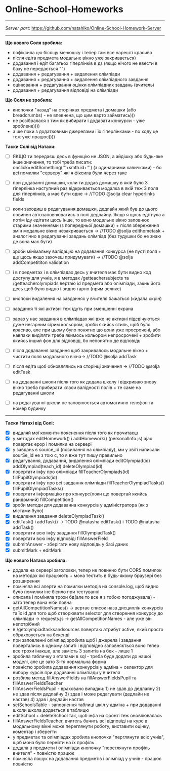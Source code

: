 # Online-School-Homeworks
---
*Server part:* https://github.com/natahiko/Online-School-Homework-Server

---

**Що нового Соля зробила:**
- пофіксила цю бісящу менюшку і тепер там все нарешті красиво
- після едіта предмета модальне вікно уже закривається)
- додавання і едіт багатьох гіперлінків в дз (якщо нічого не ввести в базу не передається "")
- додавання + редагування + видалення олімпіади
- додавання + редагування + видалення олімпіадного завдання
- оцінювання + редагування оцінки олімпіадних завдань (вчитель)
- додавання + редагування відповіді на олімпіади


**Що Соля не зробила:**
- кнопочки "назад" на сторінках предмета і домашки (або breadcrumbs) - не впевнена, що цим варто займатись)))
- не розібралася з тим як вибирати і додавати конкурси - уже зроблене))))
- а ще поки з додатковими джерелами і їх гіперлінками - по ходу це теж уже працює))))

**Таски Солі від Натахи:**
- [ ] ЯКЩО ти передаєш десь в функцію не JSON, а айдішку або будь-яке інше значення, то тобі треба писати: onclick=editSomething('"+smth.id+"') (з одинарними кавичками) - бо всі помилки "серверу" які я фіксила були через таке

- [ ] при додаванні домашки, коли ти додав домашку в якій було 3 гіперлінка наступний раз відкривається модалка в якій теж 3 поля для гіперлінків, а має бути одне -> //TODO @solja clear hyperlinks fields
- [ ] коли заходиш в редагування домашки, дедлайн який був до цього повинен автозаповнюватись в полі дедлайну. Якщо я щось едітнула а потім іду едітати щось інше, то воно модвльне вікно заповнює старими значеннями (з попередньої домашки) + після збереження змін модальне вікно незакривається -> //TODO @solja edithometask + аналогічно в редагуванні завдань олімпіад (без тудушки бо не знаю де вона має бути)
- [ ] зроби мінімальну валідацію на додавання конкурса (не пусті поля + ще щось якщо захочеш придумувати) -> //TODO @solja addCompetititon validation
- [ ] і в предметах і в олімпіадах десь у вчителя має бути видно код доступу для учнів, я в методах /getteachersubjects та /getteacherolympiads вертаю id предмета або олімпіади, закнь його десь щоб було видно і видно гарно (прям велике)

- [ ] кнопоки видалення на завданнях у вчителя бажаться (кидала скрін)
- [ ] завдання ті які активні теж їдуть при зменшенні екрана
- [ ] зараз у нас завдання в олімпіадах які вже не активні підсвічуються дуже негарним сірим кольором, зроби якийсь стиль, щоб було красиво, але при цьому було понятно що вони уже просрочені, або навпаки виділяти треба якимось кольором непросрочені + зробити якийсь інший фон для відповіді, бо непонятно де відповідь

- [ ] після додавання завдання щоб закривалось модальне вікно + чистити поля модального вікна-> //TODO @solja addTask
- [ ] після едіта щоб обновлялись на сторінці значення -> //TODO @solja editTask
- [ ] на додаванні школи після того як додала школу і відкриваю знову вікно треба прибирати класи валідності полів + те саме на редагуванні школи
- [ ] на редагуванні школи не заповнюється автоматично телефон та номер будинку

---

**Таски Натахі від Солі:**
- [x] видаляй мої коменти-пояснення після того як прочитаєш
- [x] у методах editHomework() i addHomework() (personalInfo.js) ajax повертає ерор і помилки на сервері
- [x] у завдань є source_id (посилання на олімпіаду), ми у звіті написали sourSe_id не з тою с, то я вже тут пишу правильно
- [x] редагування, додавання, видалення олімпіади editOlympiad(id) addOlympiad(teach_id) deleteOlympiad(id)
- [x] повертати інфу про олімпіади fillTeacherOlympiads(id) fillPupilOlympiads(id)
- [x] повертати інфу про всі завдання олімпіади fillTeacherOlympiadTasks() fillPupilOlympiadTasks()
- [x] повертати інформацію про конкурс(поки що повертай якийсь рандомний) fillCompetition()
- [x] зроби методи для додаванна конкурсів у адміністратора (як з містами було)
- [x] видалення завдання deleteOlympiadTask()
- [x] editTask() i addTask() -> TODO @natasha editTask()  i TODO @natasha addTask()
- [x] повертати всю інфу завдання fillOlympiadTask()
- [x] повертати всю інфу відповіді fillAnswerField
- [x] submitAnswer - зберігати нову відповідь у базі даних
- [x] submitMark + editMark

**Що нового Натаха зробила:**
* додала на сервері заголовки, тепер не повинно бути CORS помилок на методах які працюють + мона тестить в будь-якому браузері без розширення
* поміняла всі алерти на помилки методів на console.log, щоб видно було помилки іне бісило при тестуванні
* описала і поміняла трохи бд(але то все я з тобою погоджувала) - зато тепер вона ніби повна
* getAllCompetitionNames() -> вертає список назв дисциплін конкурсів та їх id для того щоб створювати selector для створення конкурсу до олімпіади -> requests.js -> getAllCompetitionNames - але уже він непотрібний
* в /getolympiadtasksandsources повертаю атрибут active, який просто обраховується на бекенді
* при заповленні олімпіад зробила щоб і джерела і завдання повертались в одному запиті і відповідно заповняється воно тепер все трохи інакше, але замість 3 запитів на бек - лише 1
* зробила табличку з етапами в sql - треба буде додати до нашої моделі, але це зато 3-тя нормальна форма
* повністю зробила додавання конкурсів у адміна + селектор для вибору курсів при додаванні олімпіади у вчителя
* розбила метод fillAnswerFields на fillAnswerFieldsPupil та fillAnswerFieldsTeacher
* fillAnswerFieldsPupil  - враховано випадки:
        1) не здав до дедлайну
        2) не здав після дедлайну
        3) здав і може редагувати (дедлайн не настав)
        4) здав і дедлайн настав
* setSchoolsTable - заповнення таблиці шкіл у адміна + при додаванні школи школа додається в таблицю
* editSchool + deleteSchool так, щоб інфа на фронті теж оновлювалась
* fillAnswerFieldsTeacher, вчитель бачить всі відповіді на курс в модальному вікні може переглянути роботу, виставити оцінку, коментар і зберегти
* у предметах та олімпіадах зробила кнопочки "перглянути всіх учнів", щоб мона було перейти на їх профіль
* додала в предмети і олімпіади кнопочку "переглянути профіль вчителя" - повністю працює
* поміняла пошук на додавання предметів і олімпіад у учнів - працює повністю